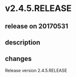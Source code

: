 # v2.4.5.RELEASE

## release on 20170531

## description

## changes

Release version 2.4.5.RELEASE

